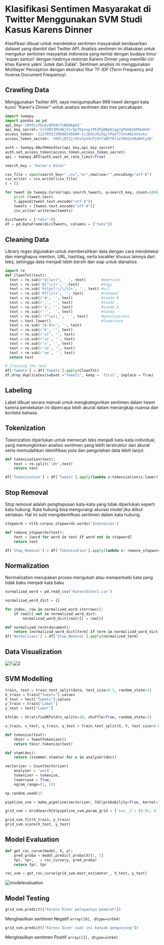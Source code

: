 # Klasifikasi Sentimen Masyarakat di Twitter Menggunakan SVM Studi Kasus Karens Dinner

Klasifikasi dibuat untuk mendeteksi sentimen masyarakat berdasarkan dataset yang diambil dari Twitter API. Analisis sentimen ini dilakukan untuk mengukur sentimen masyarkat indonesia yang kental dengan budaya timur 'sopan santun' dengan hadirnya restoran Karens Dinner yang memiliki ciri khas Karens yakni 'Jutek dan Galak'. Sentimen analisis ini menggunakan Multilayer Perceptron dengan ekstraksi fitur TF-IDF (Term Frequency and Inverse Document Frequency) 

## Crawling Data
Menggunakan Twitter API, saya mengumpulkan 999 tweet dengan kata kunci "Karen's Dinner" untuk analisis sentimen dan tren percakapan.
```python
import tweepy 
import pandas as pd
api_key='lBYOjuTbLKvQPE0tTnND8ApbX'
api_key_secret='Ic54M23MnUWjI1rUpTDynxp1PKZPgQWpK1qg7pPGG0zHPOwVmd'
access_token= '1127055339688345600-CxJDnhJ8iUqjYPa5f73xoAOLkVezks'
access_token_secret= 'tKOtjB7ZjrO5vfpV4cPjUtfaMFT8lie7RhE2oRaNdty4D'

auth = tweepy.OAuthHandler(api_key,api_key_secret)
auth.set_access_token(access_token,access_token_secret)
api = tweepy.API(auth,wait_on_rate_limit=True)

search_key = "Karen's Diner"

csv_file = open(search_key+".csv","a+",newline="",encoding="utf-8")
csv_writer = csv.writer(csv_file)
t = []

for tweet in tweepy.Cursor(api.search_tweets, q=search_key, count=1000, lang="id",result_type="recent").items(1000):
    print (tweet.text)
    t.append(tweet.text.encode("utf-8"))
    tweets = [tweet.text.encode("utf-8")]
    csv_writer.writerow(tweets)
    
dicsTweets = {"teks":t}
df = pd.DataFrame(dicsTweets, columns = ["teks"])
```

## Cleaning Data
Library regex digunakan untuk membersihkan data dengan cara mendeteksi dan menghapus mention, URL, hashtag, serta karakter khusus lainnya dari teks, sehingga data menjadi lebih bersih dan siap untuk dianalisis.
```python
import re
def CleanTxt(text):
  text = re.sub(r"@(\w+)", ' ', text)       #mentions
  text = re.sub('@[^\s]+','',text)          #tags
  text = re.sub('https?:\/\/\S+', '', text) #url
  text = re.sub('RT[\s]+', '', text)        #retweet
  text = re.sub(r'#', '', text)             #tanda #
  text = re.sub(r',', '', text)             #tanda ,
  text = re.sub(r'$', '', text)             #tanda $
  text = re.sub(r'-', '', text)             #tanda -
  text = re.sub(r'[^\w]|_', ' ', text)      #punctuations
  text = text.lower()                       #lowercase
  text = re.sub('[0-9]+', '', text)
  text = re.sub(r'b', '', text)
  text = re.sub(r'xf', '', text)
  text = re.sub(r'xc', '', text)
  text = re.sub(r'x', '', text)
  text = re.sub(r'xs', '', text)
  text = re.sub(r'xe', '', text)
  return text

# Cleaning the text
df['Tweets'] = df['Tweets'].apply(CleanTxt)
df.drop_duplicates(subset ="Tweets", keep = 'first', inplace = True)
```

## Labeling
Label dibuat secara manual untuk mengkategorikan sentimen dalam tweet karena pendekatan ini dipercaya lebih akurat dalam menangkap nuansa dan konteks bahasa.

## Tokenization
Tokenization diperlukan untuk memecah teks menjadi kata-kata individual, yang memungkinkan analisis sentimen yang lebih terstruktur dan akurat serta memudahkan identifikasi pola dan pengolahan data lebih lanjut.
```python
def tokenization(text):
    text = re.split('\W+',text)
    return text

df['Tokenization'] = df['Tweets'].apply(lambda x:tokenization(x.lower()))
```

## Stop Removal
Stop removal adalah penghapusan kata-kata yang tidak diperlukan seperti kata hubung. Kata hubung bisa mengurangi akurasi model jika diikut sertakan. Hal ini sulit mengidentifkasi sentimen dalam kata hubung.
```python
stopword = nltk.corpus.stopwords.words('Indonesian')

def remove_stopwords(text):
    text = [word for word in text if word not in stopword]
    return text

df['Stop_Removal'] = df['Tokenization'].apply(lambda x: remove_stopwords(x))
```

## Normalization
Normalization merupakan proses mengubah atau memperbaiki kata yang tidak baku menjadi kata baku
```python
normalizad_word = pd.read_csv('KarensDiner2.csv')

normalizad_word_dict = {}

for index, row in normalizad_word.iterrows():
    if row[0] not in normalizad_word_dict:
        normalizad_word_dict[row[0]] = row[0] 

def normalized_term(document):
    return [normalizad_word_dict[term] if term in normalizad_word_dict else term for term in document]
df['Normalisasi'] = df['Stop_Removal'].apply(normalized_term)
```

## Data Visualization
![1](https://github.com/user-attachments/assets/1999f34f-27d1-4849-ac5d-c5f321b5b191)
![2](https://github.com/user-attachments/assets/a0ffd15f-971a-4dea-8dc9-fbca5e2262b6)

## SVM Modelling
```python
train, test = train_test_split(data, test_size=0.1, random_state=1)
X_train = train["Tweets"].values
X_test = test["Tweets"].values
y_train = train["Label"]
y_test = test["Label"]

kfolds = StratifiedKFold(n_splits=10, shuffle=True, random_state=1)

x_train, x_test, y_train, y_test = train_test_split(X, Y, test_size=0.8, random_state=20)

def tokenize(text): 
    tknzr = TweetTokenizer()
    return tknzr.tokenize(text)

def stem(doc):
    return (stemmer.stem(w) for w in analyzer(doc)) 

vectorizer = CountVectorizer(
    analyzer = 'word',
    tokenizer = tokenize,
    lowercase = True,
    ngram_range=(1, 1))

np.random.seed(1)

pipeline_svm = make_pipeline(vectorizer, SVC(probability=True, kernel="linear", class_weight="balanced"))

grid_svm = GridSearchCV(pipeline_svm,param_grid = {'svc__C': [0.01, 0.1, 1]}, cv = kfolds, scoring="roc_auc", verbose=1, n_jobs=-1) 

grid_svm.fit(X_train, y_train)
grid_svm.score(X_test, y_test)
```

## Model Evaluation
```python
def get_roc_curve(model, X, y):
    pred_proba = model.predict_proba(X)[:, 1]
    fpr, tpr, _ = roc_curve(y, pred_proba)
    return fpr, tpr

roc_svm = get_roc_curve(grid_svm.best_estimator_, X_test, y_test)
```
![modelevaluation](https://github.com/user-attachments/assets/8df360ec-993a-487b-be8f-f9f33842dd94)

## Model Testing
```python
grid_svm.predict(["Karens Diner pelayannya pemarah"])
```
Menghasilkan sentimen Negatif `array([0], dtype=int64)`

```python
grid_svm.predict(["Karens Diner saat ini banyak pengunjung"])
```
Menghasilkan sentimen Positif `array([1], dtype=int64)`

